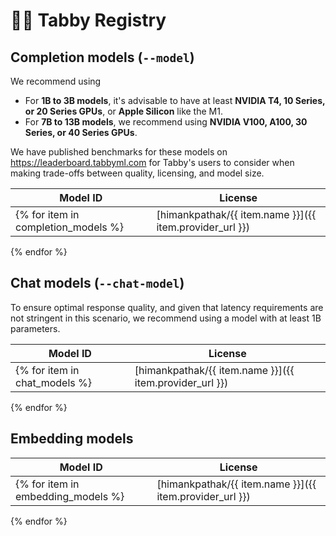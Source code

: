 # 🧑‍🔬 Tabby Registry

## Completion models (`--model`)

We recommend using

* For **1B to 3B models**, it's advisable to have at least **NVIDIA T4, 10 Series, or 20 Series GPUs**, or **Apple Silicon** like the M1.
* For **7B to 13B models**, we recommend using **NVIDIA V100, A100, 30 Series, or 40 Series GPUs**.

We have published benchmarks for these models on https://leaderboard.tabbyml.com for Tabby's users to consider when making trade-offs between quality, licensing, and model size.

| Model ID | License |
| -------- | ------- |
{% for item in completion_models %}| [himankpathak/{{ item.name }}]({{ item.provider_url }}) | [{{ item.license_name }}]({{ item.license_url }}) |
{% endfor %}

## Chat models (`--chat-model`)

To ensure optimal response quality, and given that latency requirements are not stringent in this scenario, we recommend using a model with at least 1B parameters.

| Model ID | License |
| -------- | ------- |
{% for item in chat_models %}| [himankpathak/{{ item.name }}]({{ item.provider_url }}) | [{{ item.license_name }}]({{ item.license_url }}) |
{% endfor %}

## Embedding models

| Model ID | License |
| -------- | ------- |
{% for item in embedding_models %}| [himankpathak/{{ item.name }}]({{ item.provider_url }}) | [{{ item.license_name }}]({{ item.license_url }}) |
{% endfor %}
